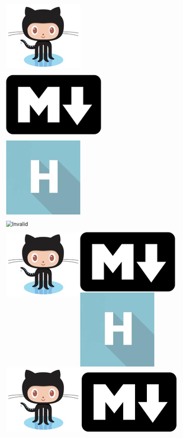 <include src=LinksMap.md />

![GitHub](GitHub.jpg)

![Markdown](Markdown.png)

![Habr](Habr.png)

![Invalid](Invalid.png)

<img align="left" src="GitHub.jpg" alt="GitHub Logo" />

<img src=Markdown.png/>

<img src=Habr.png>

<img src='GitHub.jpg'/>

<img src=Subdir/Markdown.png/>